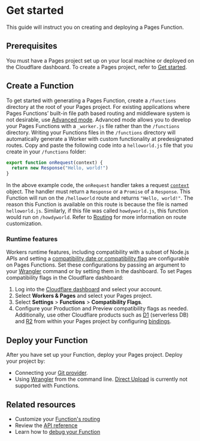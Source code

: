 # Get started
This guide will instruct you on creating and deploying a Pages Function.
## Prerequisites
You must have a Pages project set up on your local machine or deployed on the Cloudflare dashboard. To create a Pages project, refer to [Get started](/pages/get-started/).
## Create a Function
To get started with generating a Pages Function, create a `/functions` directory at the root of your Pages project.
For existing applications where Pages Functions’ built-in file path based routing and middleware system is not desirable, use [Advanced mode](/pages/functions/advanced-mode/). Advanced mode allows you to develop your Pages Functions with a `_worker.js` file rather than the `/functions` directory.
Writing your Functions files in the `/functions` directory will automatically generate a Worker with custom functionality at predesignated routes.
Copy and paste the following code into a `helloworld.js` file that you create in your `/functions` folder:
```js
export function onRequest(context) {
  return new Response("Hello, world!")
}
```
In the above example code, the `onRequest` handler takes a request [`context`](/pages/functions/api-reference/#eventcontext) object. The handler must return a `Response` or a `Promise` of a `Response`.
This Function will run on the `/helloworld` route and returns `"Hello, world!"`. The reason this Function is available on this route is because the file is named `helloworld.js`. Similarly, if this file was called `howdyworld.js`, this function would run on `/howdyworld`.
Refer to [Routing](/pages/functions/routing/) for more information on route customization.
### Runtime features
Workers runtime features, including compatibility with a subset of Node.js APIs and setting a [compatibility date or compatibility flag](/workers/configuration/compatibility-dates/) are configurable on Pages Functions.
Set these configurations by passing an argument to your [Wrangler](/workers/wrangler/commands/#dev-1) command or by setting them in the dashboard. To set Pages compatibility flags in the Cloudflare dashboard:
1. Log into the [Cloudflare dashboard](https://dash.cloudflare.com) and select your account.
2. Select **Workers & Pages** and select your Pages project.
3. Select **Settings** > **Functions** > **Compatibility Flags**.
4. Configure your Production and Preview compatibility flags as needed.
Additionally, use other Cloudflare products such as [D1](/d1/) (serverless DB) and [R2](/r2/) from within your Pages project by configuring [bindings](/pages/functions/bindings/).
## Deploy your Function
After you have set up your Function, deploy your Pages project. Deploy your project by:
* Connecting your [Git provider](/pages/get-started/guide/#connect-your-git-provider-to-pages).
* Using [Wrangler](/workers/wrangler/commands/#pages) from the command line.
[Direct Upload](/pages/get-started/direct-upload/) is currently not supported with Functions.
## Related resources
- Customize your [Function's routing](/pages/functions/routing/)
- Review the [API reference](/pages/functions/api-reference/)
- Learn how to [debug your Function](/pages/functions/debugging-and-logging/)